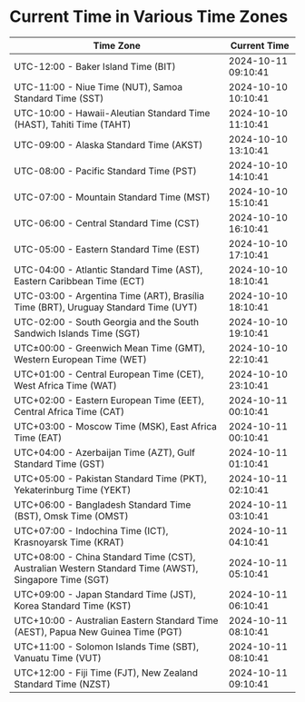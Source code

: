 # Current Time in Various Time Zones

| Time Zone | Current Time |
|-----------|--------------|
| UTC-12:00 - Baker Island Time (BIT) | 2024-10-11 09:10:41 |
| UTC-11:00 - Niue Time (NUT), Samoa Standard Time (SST) | 2024-10-10 10:10:41 |
| UTC-10:00 - Hawaii-Aleutian Standard Time (HAST), Tahiti Time (TAHT) | 2024-10-10 11:10:41 |
| UTC-09:00 - Alaska Standard Time (AKST) | 2024-10-10 13:10:41 |
| UTC-08:00 - Pacific Standard Time (PST) | 2024-10-10 14:10:41 |
| UTC-07:00 - Mountain Standard Time (MST) | 2024-10-10 15:10:41 |
| UTC-06:00 - Central Standard Time (CST) | 2024-10-10 16:10:41 |
| UTC-05:00 - Eastern Standard Time (EST) | 2024-10-10 17:10:41 |
| UTC-04:00 - Atlantic Standard Time (AST), Eastern Caribbean Time (ECT) | 2024-10-10 18:10:41 |
| UTC-03:00 - Argentina Time (ART), Brasília Time (BRT), Uruguay Standard Time (UYT) | 2024-10-10 18:10:41 |
| UTC-02:00 - South Georgia and the South Sandwich Islands Time (SGT) | 2024-10-10 19:10:41 |
| UTC±00:00 - Greenwich Mean Time (GMT), Western European Time (WET) | 2024-10-10 22:10:41 |
| UTC+01:00 - Central European Time (CET), West Africa Time (WAT) | 2024-10-10 23:10:41 |
| UTC+02:00 - Eastern European Time (EET), Central Africa Time (CAT) | 2024-10-11 00:10:41 |
| UTC+03:00 - Moscow Time (MSK), East Africa Time (EAT) | 2024-10-11 00:10:41 |
| UTC+04:00 - Azerbaijan Time (AZT), Gulf Standard Time (GST) | 2024-10-11 01:10:41 |
| UTC+05:00 - Pakistan Standard Time (PKT), Yekaterinburg Time (YEKT) | 2024-10-11 02:10:41 |
| UTC+06:00 - Bangladesh Standard Time (BST), Omsk Time (OMST) | 2024-10-11 03:10:41 |
| UTC+07:00 - Indochina Time (ICT), Krasnoyarsk Time (KRAT) | 2024-10-11 04:10:41 |
| UTC+08:00 - China Standard Time (CST), Australian Western Standard Time (AWST), Singapore Time (SGT) | 2024-10-11 05:10:41 |
| UTC+09:00 - Japan Standard Time (JST), Korea Standard Time (KST) | 2024-10-11 06:10:41 |
| UTC+10:00 - Australian Eastern Standard Time (AEST), Papua New Guinea Time (PGT) | 2024-10-11 08:10:41 |
| UTC+11:00 - Solomon Islands Time (SBT), Vanuatu Time (VUT) | 2024-10-11 08:10:41 |
| UTC+12:00 - Fiji Time (FJT), New Zealand Standard Time (NZST) | 2024-10-11 09:10:41 |
